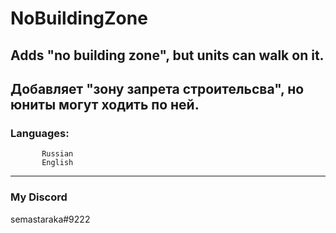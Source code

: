 # NoBuildingZone

Adds "no building zone", but units can walk on it.
----
Добавляет "зону запрета строительсва", но юниты могут ходить по ней.
----
### Languages: 
           Russian
           English
----
### My Discord
semastaraka#9222
